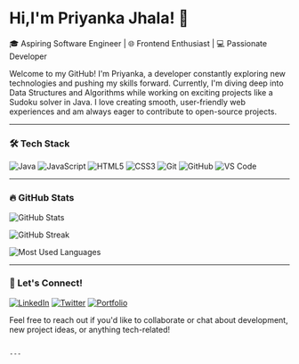 
# Hi,I'm Priyanka Jhala! 👋 




🎓 Aspiring Software Engineer | 🌐 Frontend Enthusiast | 💻 Passionate Developer

Welcome to my GitHub! I'm Priyanka, a developer constantly exploring new technologies and pushing my skills forward. Currently, I'm diving deep into Data Structures and Algorithms while working on exciting projects like a Sudoku solver in Java. I love creating smooth, user-friendly web experiences and am always eager to contribute to open-source projects.

---

### 🛠️ Tech Stack

![Java](https://img.shields.io/badge/Java-%23ED8B00.svg?style=for-the-badge&logo=java&logoColor=white)
![JavaScript](https://img.shields.io/badge/JavaScript-%23323330.svg?style=for-the-badge&logo=javascript&logoColor=%23F7DF1E)
![HTML5](https://img.shields.io/badge/HTML5-%23E34F26.svg?style=for-the-badge&logo=html5&logoColor=white)
![CSS3](https://img.shields.io/badge/CSS3-%231572B6.svg?style=for-the-badge&logo=css3&logoColor=white)
![Git](https://img.shields.io/badge/Git-%23F05033.svg?style=for-the-badge&logo=git&logoColor=white)
![GitHub](https://img.shields.io/badge/GitHub-%23121011.svg?style=for-the-badge&logo=github&logoColor=white)
![VS Code](https://img.shields.io/badge/VS%20Code-%23007ACC.svg?style=for-the-badge&logo=visual-studio-code&logoColor=white)

---

### 🔥 GitHub Stats

![GitHub Stats](https://github-readme-stats.vercel.app/api?username=priii-13&show_icons=true&theme=radical)

![GitHub Streak](https://github-readme-streak-stats.herokuapp.com?user=priii-13&theme=radical&hide_border=true)

![Most Used Languages](https://github-readme-stats.vercel.app/api/top-langs/?username=priii-13&layout=compact&theme=radical&langs_count=6)

---

### 🚀 Let's Connect!

[![LinkedIn](https://img.shields.io/badge/LinkedIn-%230077B5.svg?style=for-the-badge&logo=linkedin&logoColor=white)](https://www.linkedin.com/in/your-profile)
[![Twitter](https://img.shields.io/badge/Twitter-%231DA1F2.svg?style=for-the-badge&logo=twitter&logoColor=white)](https://twitter.com/yourprofile)
[![Portfolio](https://img.shields.io/badge/Portfolio-%23000000.svg?style=for-the-badge&logo=firefox&logoColor=white)](https://yourportfolio.com)

Feel free to reach out if you'd like to collaborate or chat about development, new project ideas, or anything tech-related!


```

---


